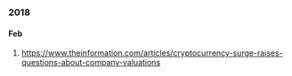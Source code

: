### 2018

#### Feb
1. https://www.theinformation.com/articles/cryptocurrency-surge-raises-questions-about-company-valuations
